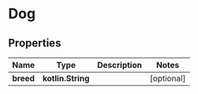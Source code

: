 
# Dog

## Properties
| Name | Type | Description | Notes |
| ------------ | ------------- | ------------- | ------------- |
| **breed** | **kotlin.String** |  |  [optional] |



